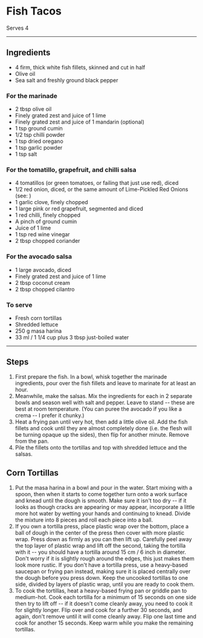 # Fish Tacos

Serves 4

---

## Ingredients

* 4 firm, thick white fish fillets, skinned and cut in half
* Olive oil
* Sea salt and freshly ground black pepper

### For the marinade
* 2 tbsp olive oil
* Finely grated zest and juice of 1 lime
* Finely grated zest and juice of 1 mandarin (optional)
* 1 tsp ground cumin
* 1/2 tsp chilli powder
* 1 tsp dried oregano
* 1 tsp garlic powder
* 1 tsp salt

### For the tomatillo, grapefruit, and chilli salsa
* 4 tomatillos (or green tomatoes, or failing that just use red), diced
* 1/2 red onion, diced, or the same amount of Lime-Pickled Red Onions (see: )
* 1 garlic clove, finely chopped
* 1 large pink or red grapefruit, segmented and diced
* 1 red chilli, finely chopped
* A pinch of ground cumin
* Juice of 1 lime
* 1 tsp red wine vinegar
* 2 tbsp chopped coriander

### For the avocado salsa
* 1 large avocado, diced
* Finely grated zest and juice of 1 lime
* 2 tbsp coconut cream
* 2 tbsp chopped cilantro

### To serve
* Fresh corn tortillas 
* Shredded lettuce
* 250 g masa harina
* 33 ml / 1 1/4 cup plus 3 tbsp just-boiled water

---

## Steps

1.  First prepare the fish. In a bowl, whisk together the marinade ingredients, pour over the fish fillets and leave to marinate for at least an hour.
2.  Meanwhile, make the salsas. Mix the ingredients for each in 2 separate bowls and season well with salt and pepper. Leave to stand -- these are best at room temperature. (You can puree the avocado if you like a crema -- I prefer it chunky.)
3.  Heat a frying pan until very hot, then add a little olive oil. Add the fish fillets and cook until they are almost completely done (i.e. the flesh will be turning opaque up the sides), then flip for another minute. Remove from the pan.
4.  Pile the fillets onto the tortillas and top with shredded lettuce and the salsas.

## Corn Tortillas

1. Put the masa harina in a bowl and pour in the water. Start mixing with a spoon, then when it starts to come together turn onto a work surface and knead until the dough is smooth. Make sure it isn't too dry -- if it looks as though cracks are appearing or may appear, incorporate a little more hot water by wetting your hands and continuing to knead. Divide the mixture into 8 pieces and roll each piece into a ball.
2. If you own a tortilla press, place plastic wrap over the bottom, place a ball of dough in the center of the press then cover with more plastic wrap. Press down as firmly as you can then lift up. Carefully peel away the top layer of plastic wrap and lift off the second, taking the tortilla with it -- you should have a tortilla around 15 cm / 6 inch in diameter. Don't worry if it is slightly rough around the edges, this just makes them look more rustic. If you don't have a tortilla press, use a heavy-based saucepan or frying pan instead, making sure it is placed centrally over the dough before you press down. Keep the uncooked tortillas to one side, divided by layers of plastic wrap, until you are ready to cook them.
3. To cook the tortillas, heat a heavy-based frying pan or griddle pan to medium-hot. Cook each tortilla for a minimum of 15 seconds on one side then try to lift off -- if it doesn't come cleanly away, you need to cook it for slightly longer. Flip over and cook for a further 30 seconds, and again, don't remove until it will come cleanly away. Flip one last time and cook for another 15 seconds. Keep warm while you make the remaining tortillas.